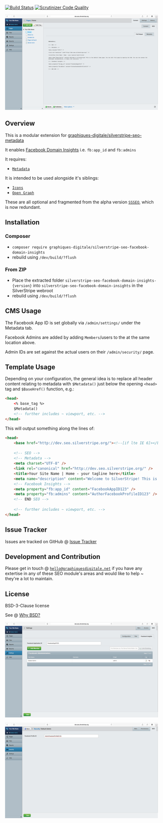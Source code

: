 [![Build Status](https://travis-ci.org/Graphiques-Digitale/silverstripe-seo-facebook-domain-insights.svg?branch=master)](https://travis-ci.org/Graphiques-Digitale/silverstripe-seo-facebook-domain-insights) [![Scrutinizer Code Quality](https://scrutinizer-ci.com/g/Graphiques-Digitale/silverstripe-seo-facebook-domain-insights/badges/quality-score.png?b=master)](https://scrutinizer-ci.com/g/Graphiques-Digitale/silverstripe-seo-facebook-domain-insights/?branch=master)

![Screenshot](screenshot-1.png)

## Overview ##

This is a modular extension for [graphiques-digitale/silverstripe-seo-metadata](https://github.com/Graphiques-Digitale/silverstripe-seo-metadata)

It enables [Facebook Domain Insights](https://developers.facebook.com/docs/platforminsights/domains) i.e. `fb:app_id` and `fb:admins`

It requires:
* [`Metadata`](https://github.com/Graphiques-Digitale/silverstripe-seo-metadata)

It is intended to be used alongside it's siblings:
* [`Icons`](https://github.com/Graphiques-Digitale/silverstripe-seo-icons)
* [`Open Graph`](https://github.com/Graphiques-Digitale/silverstripe-seo-open-graph)

These are all optional and fragmented from the alpha version [`SSSEO`](https://github.com/Graphiques-Digitale/SSSEO), which is now redundant.

## Installation ##

### Composer ###

* `composer require graphiques-digitale/silverstripe-seo-facebook-domain-insights`
* rebuild using `/dev/build/?flush`

### From ZIP ###

* Place the extracted folder `silverstripe-seo-facebook-domain-insights-{version}` into `silverstripe-seo-facebook-domain-insights` in the SilverStripe webroot
* rebuild using `/dev/build/?flush`

## CMS Usage ##

The Facebook App ID is set globally via `/admin/settings/` under the Metadata tab.

Facebook Admins are added by adding `Members`/users to the at the same location above.

Admin IDs are set against the actual users on their `/admin/security/` page.

## Template Usage ##

Depending on your configuration, the general idea is to replace all header content relating to metadata with `$Metadata()` just below the opening `<head>` tag and `$BaseHref()` function, e.g.:

```html
<head>
    <% base_tag %>
    $Metadata()
    <!-- further includes ~ viewport, etc. -->
</head>
```

This will output something along the lines of:

```html
<head>
    <base href="http://dev.seo.silverstripe.org/"><!--[if lte IE 6]></base><![endif]-->

    <!-- SEO -->
    <!-- Metadata -->
    <meta charset="UTF-8" />
    <link rel="canonical" href="http://dev.seo.silverstripe.org/" />
    <title>Your Site Name | Home - your tagline here</title>
    <meta name="description" content="Welcome to SilverStripe! This is the default home page. You can edit this page by opening the CMS. You can now access the developer documentation, or begin the tutorials." />
    <!-- Facebook Insights -->
    <meta property="fb:app_id" content="FacebookAppID123" />
    <meta property="fb:admins" content="AuthorFacebookProfileID123" />
    <!-- END SEO -->

    <!-- further includes ~ viewport, etc. -->
</head>
```

## Issue Tracker ##

Issues are tracked on GitHub @ [Issue Tracker](https://github.com/Graphiques-Digitale/silverstripe-seo-facebook-domain-insights/issues)

## Development and Contribution ##

Please get in touch @ [`hello@graphiquesdigitale.net`](mailto:hello@graphiquesdigitale.net) if you have any extertise in any of these SEO module's areas and would like to help ~ they're a lot to maintain.

## License ##

BSD-3-Clause license

See @ [Why BSD?][12]


![Screenshot](screenshot-2.png)

![Screenshot](screenshot-3.png)


[1]: https://www.iacquire.com/blog/18-meta-tags-every-webpage-should-have-in-2013
[2]: http://www.silverstripe.org/blog/5-tips-for-seo-with-silverstripe-3-/
[3]: http://moz.com/learn/seo/title-tag
[4]: https://github.com/audreyr/favicon-cheat-sheet
[5]: http://www.jonathantneal.com/blog/understand-the-favicon/
[6]: http://blogs.msdn.com/b/ie/archive/2012/06/08/high-quality-visuals-for-pinned-sites-in-windows-8.aspx
[7]: https://developers.facebook.com/docs/platforminsights/domains
[8]: http://ogp.me
[9]: https://dev.twitter.com/cards/overview
[10]: https://developers.google.com/+/web/snippet/
[11]: https://mathiasbynens.be/notes/touch-icons
[12]: https://www.silverstripe.org/blog/why-bsd/
